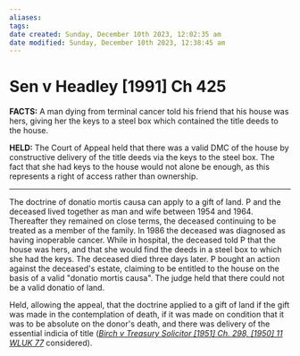 ```yaml
---
aliases: 
tags: 
date created: Sunday, December 10th 2023, 12:02:35 am
date modified: Sunday, December 10th 2023, 12:38:45 am
---
```


# Sen v Headley [1991] Ch 425

**FACTS:** A man dying from terminal cancer told his friend that his house was hers, giving her the keys to a steel box which contained the title deeds to the house.

**HELD:** The Court of Appeal held that there was a valid DMC of the house by constructive delivery of the title deeds via the keys to the steel box. The fact that she had keys to the house would not alone be enough, as this represents a right of access rather than ownership.

---

The doctrine of donatio mortis causa can apply to a gift of land. P and the deceased lived together as man and wife between 1954 and 1964. Thereafter they remained on close terms, the deceased continuing to be treated as a member of the family. In 1986 the deceased was diagnosed as having inoperable cancer. While in hospital, the deceased told P that the house was hers, and that she would find the deeds in a steel box to which she had the keys. The deceased died three days later. P bought an action against the deceased's estate, claiming to be entitled to the house on the basis of a valid "donatio mortis causa". The judge held that there could not be a valid donatio of land.

Held, allowing the appeal, that the doctrine applied to a gift of land if the gift was made in the contemplation of death, if it was made on condition that it was to be absolute on the donor's death, and there was delivery of the essential indicia of title (_[Birch v Treasury Solicitor [1951] Ch. 298, [1950] 11 WLUK 77](https://uk.westlaw.com/Document/I74B09D00E42711DA8FC2A0F0355337E9/View/FullText.html?originationContext=document&transitionType=DocumentItem&ppcid=8eb35bd32d9a4791b9e153dc5fc2d876&contextData=(sc.Default))_ considered).
